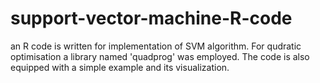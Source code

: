 # support-vector-machine-R-code
an R code is written for implementation of SVM algorithm.
For qudratic optimisation a library named 'quadprog' was employed.
The code is also equipped with a simple example and its visualization.
